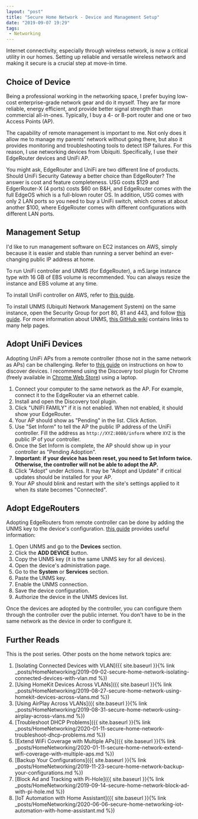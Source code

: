 ```yaml
---
layout: "post"
title: "Secure Home Network - Device and Management Setup"
date: "2019-09-07 19:29"
tags:
 - Networking
---
```


Internet connectivity, especially through wireless network, is now a critical utility in our homes. Setting up reliable and versatile wireless network and making it secure is a crucial step at move-in time.

## Choice of Device

Being a professional working in the networking space, I prefer buying low-cost enterprise-grade network gear and do it myself. They are far more reliable, energy efficient, and provide better signal strength than commercial all-in-ones. Typically, I buy a 4- or 8-port router and one or two Access Points (AP).

The capability of remote management is important to me. Not only does it allow me to manage my parents' network without going there, but also it provides monitoring and troubleshooting tools to detect ISP failures. For this reason, I use networking devices from Ubiquiti. Specifically, I use their EdgeRouter devices and UniFi AP.

You might ask, EdgeRouter and UniFi are two different line of products. Should UniFi Security Gateway a better choice than EdgeRouter? The answer is cost and feature completeness. USG costs $129 and EdgerRouter-X (4 ports) costs $60 on B&H, and EdgeRouter comes with the full EdgeOS which is a full-blown router OS. In addition, USG comes with only 2 LAN ports so you need to buy a UniFi switch, which comes at about another $100, where EdgeRouter comes with different configurations with different LAN ports.

## Management Setup
I'd like to run management software on EC2 instances on AWS, simply because it is easier and stable than running a server behind an ever-changing public IP address at home.

To run UniFi controller and UNMS (for EdgeRouter), a m5.large instance type with 16 GB of EBS volume is recommended. You can always resize the instance and EBS volume at any time.

To install UniFi controller on AWS, refer to [this guide](https://help.ubnt.com/hc/en-us/articles/209376117-UniFi-Install-a-UniFi-Cloud-Controller-on-Amazon-Web-Services).

To install UNMS (Ubiquiti Network Management System) on the same instance, open the Security Group for port 80, 81 and 443, and follow [this guide](https://help.ubnt.com/hc/en-us/articles/115012196527). For more information about UNMS, [this GitHub wiki](https://github.com/Ubiquiti-App/UNMS/wiki) contains links to many help pages.


## Adopt UniFi Devices
Adopting UniFi APs from a remote controller (those not in the same network as APs) can be challenging. Refer to [this guide](https://help.ubnt.com/hc/en-us/articles/204909754-UniFi-Device-Adoption-Methods-for-Remote-UniFi-Controllers) on instructions on how to discover devices. I recommend using the Discovery tool plugin for Chrome (freely available in [Chrome Web Store](https://chrome.google.com/webstore/detail/ubiquiti-device-discovery/hmpigflbjeapnknladcfphgkemopofig?hl=en)) using a laptop.

1. Connect your computer to the same network as the AP. For example, connect it to the EdgeRouter via an ethernet cable.
2. Install and open the Discovery tool plugin.
3. Click "UNIFI FAMILY" if it is not enabled. When not enabled, it should show your EdgeRouter.
4. Your AP should show as "Pending" in the list. Click Action.
5. Use "Set Inform" to tell the AP the public IP address of the UniFi controller. Fill the address as `http://XYZ:8080/inform` where `XYZ` is the public IP of your controller.
6. Once the Set Inform is complete, the AP should show up in your controller as "Pending Adoption".
7. **Important: if your device has been reset, you need to Set Inform twice. Otherwise, the controller will not be able to adopt the AP.**
8. Click "Adopt" under Actions. It may be "Adopt and Update" if critical updates should be installed for your AP.
9. Your AP should blink and restart with the site's settings applied to it when its state becomes "Connected".

## Adopt EdgeRouters
Adopting EdgeRouters from remote controller can be done by adding the UNMS key to the device's configuration. [this guide](https://help.ubnt.com/hc/en-us/articles/115015772548-UNMS-The-UNMS-Key-and-the-Device-Registration-Process#3) provides useful information:

1. Open UNMS and go to the **Devices** section.
2. Click the **ADD DEVICE** button.
3. Copy the UNMS key (it is the same UNMS key for all devices).
4. Open the device's administration page.
5. Go to the **System** or **Services** section.
6. Paste the UNMS key.
7. Enable the UNMS connection.
8. Save the device configuration.
9. Authorize the device in the UNMS devices list.

Once the devices are adopted by the controller, you can configure them through the controller over the public internet. You don't have to be in the same network as the device in order to configure it.

## Further Reads
This is the post series. Other posts on the home network topics are:
1. [Isolating Connected Devices with VLAN]({{ site.baseurl }}{% link _posts/HomeNetworking/2019-09-02-secure-home-network-isolating-connected-devices-with-vlan.md %})
1. [Using HomeKit Devices Across VLANs]({{ site.baseurl }}{% link _posts/HomeNetworking/2019-08-27-secure-home-network-using-homekit-devices-across-vlans.md %})
1. [Using AirPlay Across VLANs]({{ site.baseurl }}{% link _posts/HomeNetworking/2019-08-31-secure-home-network-using-airplay-across-vlans.md %})
1. [Troubleshoot DHCP Problems]({{ site.baseurl }}{% link _posts/HomeNetworking/2020-01-11-secure-home-network-troubleshoot-dhcp-problems.md %})
1. [Extend WiFi Coverage with Multiple APs]({{ site.baseurl }}{% link _posts/HomeNetworking/2020-01-11-secure-home-network-extend-wifi-coverage-with-multiple-aps.md %})
1. [Backup Your Configurations]({{ site.baseurl }}{% link _posts/HomeNetworking/2019-11-23-secure-home-network-backup-your-configurations.md %})
1. [Block Ad and Tracking with Pi-Hole]({{ site.baseurl }}{% link _posts/HomeNetworking/2019-09-14-secure-home-network-block-ad-with-pi-hole.md %})
1. [IoT Automation with Home Assistant]({{ site.baseurl }}{% link _posts/HomeNetworking/2020-06-06-secure-home-networking-iot-automation-with-home-assistant.md %})
